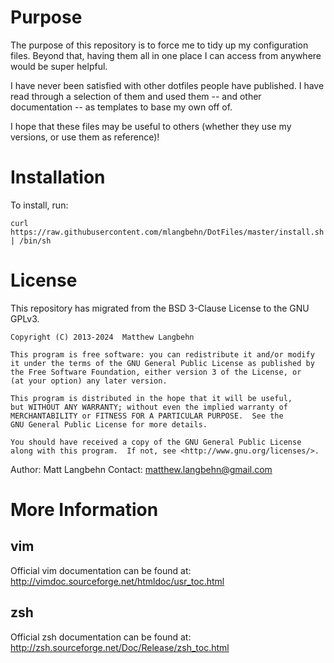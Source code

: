 Purpose
====================

The purpose of this repository is to force me to tidy up my configuration files. Beyond that, having them all in one place I can access from anywhere would be super helpful.

I have never been satisfied with other dotfiles people have published. I have read through a selection of them and used them -- and other documentation -- as templates to base my own off of.

I hope that these files may be useful to others (whether they use my versions, or use them as reference)!

Installation
====================

To install, run:
```
curl https://raw.githubusercontent.com/mlangbehn/DotFiles/master/install.sh | /bin/sh
```

License
====================

This repository has migrated from the BSD 3-Clause License to the GNU GPLv3.


    Copyright (C) 2013-2024  Matthew Langbehn

    This program is free software: you can redistribute it and/or modify
    it under the terms of the GNU General Public License as published by
    the Free Software Foundation, either version 3 of the License, or
    (at your option) any later version.

    This program is distributed in the hope that it will be useful,
    but WITHOUT ANY WARRANTY; without even the implied warranty of
    MERCHANTABILITY or FITNESS FOR A PARTICULAR PURPOSE.  See the
    GNU General Public License for more details.

    You should have received a copy of the GNU General Public License
    along with this program.  If not, see <http://www.gnu.org/licenses/>.

Author: Matt Langbehn
Contact: matthew.langbehn@gmail.com

More Information
====================

## vim
Official vim documentation can be found at:
http://vimdoc.sourceforge.net/htmldoc/usr_toc.html

## zsh
Official zsh documentation can be found at:
http://zsh.sourceforge.net/Doc/Release/zsh_toc.html
